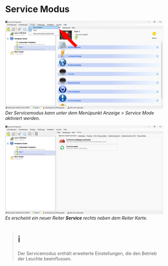 # Service Modus
![Service Modus](service-modus-1.png)  
*Der Servicemodus kann unter dem Menüpunkt Anzeige > Service Mode aktiviert werden.* 

![Service Modus](service-modus-2.png)  
*Es erscheint ein neuer Reiter **Service** rechts neben dem Reiter Karte.* 

> # ℹ  
>Der Servicemodus enthält erweiterte Einstellungen, die den Betrieb der Leuchte beeinflussen.